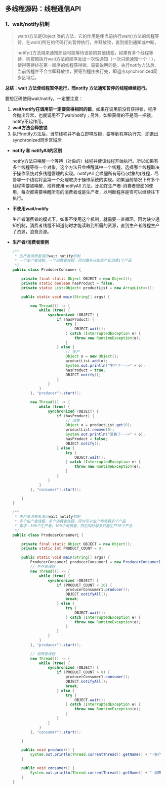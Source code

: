 ## 多线程源码：线程通信API

### 1、wait/notify机制

> wait()方法是Object 类的方法，它的作用是使当前执行wait()方法的线程等待，在wait()所在的代码行处暂停执行，并释放锁，直到接到通知或中断。

> notify()方法用来通知那些可能等待该锁的其他线程，如果有多个线程等待，则按照执行wait方法的顺序发出一次性通知（一次只能通知一个！），使得等待排在第一顺序的线程获得锁。需要说明的是，执行notify方法后，当前线程并不会立即释放锁，要等到程序执行完，即退出synchronized同步区域后。
>

**总结：wait 方法使线程暂停运行，而notify 方法通知暂停的线程继续运行。**

要想正确使用wait/notify，一定要注意：

1. **wait/notify在调用前一定要获得相同的锁**，如果在调用前没有获得锁，程序会抛出异常，也就调用不了wait/notify；另外，如果获得的不是同一把锁，notify不起作用。
2. **wait方法会释放锁**
3. 执行notify方法后，当前线程并不会立即释放锁，要等到程序执行完，即退出synchronized同步区域后



* **notify 和 notifyAll的区别**

  notify方法只唤醒一个等待（对象的）线程并使该线程开始执行。所以如果有多个线程等待一个对象，这个方法只会唤醒其中一个线程，选择哪个线程取决于操作系统对多线程管理的实现。notifyAll 会唤醒所有等待(对象的)线程，尽管哪一个线程将会第一个处理取决于操作系统的实现。如果当前情况下有多个线程需要被唤醒，推荐使用notifyAll 方法。比如在生产者-消费者里面的使用，每次都需要唤醒所有的消费者或是生产者，以判断程序是否可以继续往下执行。

* **不使用wait/notify**

  生产者消费者的模式下，如果不使用这个机制，就需要一直循环。因为缺少通知机制，消费者线程不知道何时才能读取到所需的资源，直到生产者线程生产了资源，浪费资源。

* **生产者/消费者案例**

  ```java
  /**
   * 生产者消费者演示wait notify机制
   * 一个生产者线程，一个消费者线程，同时最多只能生产和消费1个产品
   */
  public class ProducerConsumer {
  
      private final static Object OBJECT = new Object();
      private static boolean hasProduct = false;
      private static List<Object> productList = new ArrayList<>();
  
      public static void main(String[] args) {
  
          new Thread(() -> {
              while (true) {
                  synchronized (OBJECT) {
                      if (hasProduct) {
                          try {
                              OBJECT.wait();
                          } catch (InterruptedException e) {
                              throw new RuntimeException(e);
                          }
                      } else {
                          // 生产
                          Object o = new Object();
                          productList.add(o);
                          System.out.println("生产了--->" + o);
                          hasProduct = true;
                          OBJECT.notify();
                      }
                  }
              }
          }, "producer").start();
  
          new Thread(() -> {
              while (true) {
                  synchronized (OBJECT) {
                      if (hasProduct) {
                          // 消费
                          Object o = productList.get(0);
                          productList.remove(0);
                          System.out.println("消费了--->" + o);
                          hasProduct = false;
                          OBJECT.notify();
                      } else {
                          try {
                              OBJECT.wait();
                          } catch (InterruptedException e) {
                              throw new RuntimeException(e);
                          }
                      }
                  }
              }
          }, "consumer").start();
  
      }
  }
  ```

  ```java
  /**
   * 生产者消费者演示wait notify机制
   * 多个生产者线程，多个消费者线程，同时可以生产和消费多个产品
   * 需求：100个生产者，100个消费者，然后同时最多只能生产10个产品
   */
  public class ProducerConsumer1 {
  
      private final static Object OBJECT = new Object();
      private static int PRODUCT_COUNT = 0;
  
      public static void main(String[] args) {
          ProducerConsumer1 producerConsumer1 = new ProducerConsumer1();
          // 生产者线程
          new Thread(() -> {
              while (true) {
                  synchronized (OBJECT) {
                      if (PRODUCT_COUNT < 10) {
                          producerConsumer1.producer();
                          OBJECT.notifyAll();
                          break;
                      } else {
                          try {
                              OBJECT.wait();
                          } catch (InterruptedException e) {
                              throw new RuntimeException(e);
                          }
                      }
                  }
              }
          }, "producer").start();
  
          // 消费者线程
          new Thread(() -> {
              while (true) {
                  synchronized (OBJECT) {
                      if (PRODUCT_COUNT > 0) {
                          producerConsumer1.consumer();
                          OBJECT.notifyAll();
                          break;
                      } else {
                          try {
                              OBJECT.wait();
                          } catch (InterruptedException e) {
                              throw new RuntimeException(e);
                          }
                      }
                  }
              }
          }, "consumer").start();
  
      }
  
      public void producer() {
          System.out.println(Thread.currentThread().getName() + "-生产了->" + ++PRODUCT_COUNT);
      }
  
      public void consumer() {
          System.out.println(Thread.currentThread().getName() + "-消费了->" + PRODUCT_COUNT--);
      }
  }
  ```

  